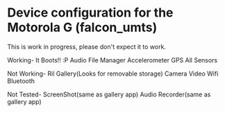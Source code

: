 Device configuration for the Motorola G (falcon_umts)
===============================
This is work in progress, please don't expect it to work.

Working-
It Boots!! :P
Audio
File Manager
Accelerometer
GPS
All Sensors


Not Working-
Ril
Gallery(Looks for removable storage)
Camera
Video
Wifi
Bluetooth


Not Tested-
ScreenShot(same as gallery app)
Audio Recorder(same as gallery app)
